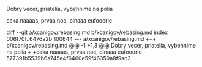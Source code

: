 Dobry vecer, priatelia, vybehnime na polia

caka naaaas, prvaa noc, plnaaa eufooorie

diff --git a/xcanigov/rebasing.md b/xcanigov/rebasing.md
index 006f70f..6476a2b 100644
--- a/xcanigov/rebasing.md
+++ b/xcanigov/rebasing.md
@@ -1 +1,3 @@
 Dobry vecer, priatelia, vybehnime na polia
+
+caka naaaas, prvaa noc, plnaaa eufooorie
577391b5539b6a745e4f6460e59f46350a8f9ac3
